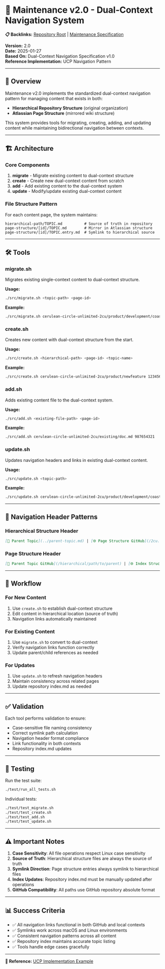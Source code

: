 # 🔧 Maintenance v2.0 - Dual-Context Navigation System

**📋 Backlinks:** [Repository Root](/index.md) | [Maintenance Specification](../specification.md)

**Version:** 2.0  
**Date:** 2025-01-27  
**Based On:** Dual-Context Navigation Specification v1.0  
**Reference Implementation:** UCP Navigation Pattern

---

## 🎯 Overview

Maintenance v2.0 implements the standardized dual-context navigation pattern for managing content that exists in both:
- **Hierarchical Repository Structure** (original organization)
- **Atlassian Page Structure** (mirrored wiki structure)

This system provides tools for migrating, creating, adding, and updating content while maintaining bidirectional navigation between contexts.

---

## 🏗️ Architecture

### Core Components

1. **migrate** - Migrate existing content to dual-context structure
2. **create** - Create new dual-context content from scratch  
3. **add** - Add existing content to the dual-context system
4. **update** - Modify/update existing dual-context content

### File Structure Pattern

For each content page, the system maintains:

```
hierarchical-path/TOPIC.md          # Source of truth in repository
page-structure/[id]/TOPIC.md        # Mirror in Atlassian structure
page-structure/[id]/TOPIC.entry.md  # Symlink to hierarchical source
```

---

## 🛠️ Tools

### migrate.sh
Migrates existing single-context content to dual-context structure.

**Usage:**
```bash
./src/migrate.sh <topic-path> <page-id>
```

**Example:**
```bash
./src/migrate.sh cerulean-circle-unlimited-2cu/product/development/coast/eamducp-repository/UCP.md 288981051
```

### create.sh
Creates new content with dual-context structure from the start.

**Usage:**
```bash
./src/create.sh <hierarchical-path> <page-id> <topic-name>
```

**Example:**
```bash
./src/create.sh cerulean-circle-unlimited-2cu/product/newfeature 123456789 FeatureDoc
```

### add.sh
Adds existing content file to the dual-context system.

**Usage:**
```bash
./src/add.sh <existing-file-path> <page-id>
```

**Example:**
```bash
./src/add.sh cerulean-circle-unlimited-2cu/existing/doc.md 987654321
```

### update.sh
Updates navigation headers and links in existing dual-context content.

**Usage:**
```bash
./src/update.sh <topic-path>
```

**Example:**
```bash
./src/update.sh cerulean-circle-unlimited-2cu/product/development/coast/eamducp-repository/UCP.md
```

---

## 📐 Navigation Header Patterns

### Hierarchical Structure Header
```markdown
[📁 Parent Topic](../parent-topic.md) | [🌐 Page Structure GitHub](/2cu.atlassian.net/wiki/spaces/CCU/pages/{id}/TOPIC.md) | [🌐 Page Structure local SymLink](./TOPIC.page.md)
```

### Page Structure Header
```markdown
[📁 Parent Topic GitHub](/hierarchical/path/to/parent) | [🌐 Index Structure GitHub](/hierarchical/path/to/TOPIC.md) | [🌐 Index Structure local SymLink](./TOPIC.entry.md)
```

---

## 🔄 Workflow

### For New Content
1. Use `create.sh` to establish dual-context structure
2. Edit content in hierarchical location (source of truth)
3. Navigation links automatically maintained

### For Existing Content
1. Use `migrate.sh` to convert to dual-context
2. Verify navigation links function correctly
3. Update parent/child references as needed

### For Updates
1. Use `update.sh` to refresh navigation headers
2. Maintain consistency across related pages
3. Update repository index.md as needed

---

## ✅ Validation

Each tool performs validation to ensure:
- Case-sensitive file naming consistency
- Correct symlink path calculation
- Navigation header format compliance
- Link functionality in both contexts
- Repository index.md updates

---

## 🧪 Testing

Run the test suite:
```bash
./test/run_all_tests.sh
```

Individual tests:
```bash
./test/test_migrate.sh
./test/test_create.sh
./test/test_add.sh
./test/test_update.sh
```

---

## ⚠️ Important Notes

1. **Case Sensitivity**: All file operations respect Linux case sensitivity
2. **Source of Truth**: Hierarchical structure files are always the source of truth
3. **Symlink Direction**: Page structure entries always symlink to hierarchical files
4. **Index Updates**: Repository index.md must be manually updated after operations
5. **GitHub Compatibility**: All paths use GitHub repository absolute format

---

## 📊 Success Criteria

- ✅ All navigation links functional in both GitHub and local contexts
- ✅ Symlinks work across macOS and Linux environments
- ✅ Consistent navigation patterns across all content
- ✅ Repository index maintains accurate topic listing
- ✅ Tools handle edge cases gracefully

---

**🔗 Reference:** [UCP Implementation Example](/2cu.atlassian.net/wiki/spaces/CCU/pages/288981051/UCP.md)